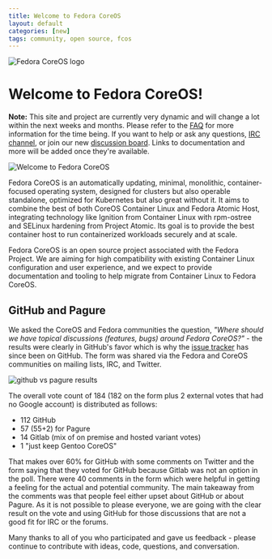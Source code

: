 ```yaml
---
title: Welcome to Fedora CoreOS
layout: default
categories: [new]
tags: community, open source, fcos
---
```


![Fedora CoreOS logo](https://coreos.fedoraproject.org/images/fedoracoreos-logo.svg)

# Welcome to Fedora CoreOS!

**Note:** This site and project are currently very dynamic and will change a lot within the next weeks and months. Please refer to the <a href="https://coreos.fedoraproject.org/blogs/faq.html">FAQ</a> for more information for the time being. If you want to help or ask any questions, [IRC channel](irc://irc.freenode.org/#fedora-coreos), or join our new [discussion board](https://discussion.fedoraproject.org/c/server/coreos). Links to documentation and more will be added once they're available.

![Welcome to Fedora CoreOS](https://coreos.fedoraproject.org/images/welcomefedoracoreos.jpg)

Fedora CoreOS is an automatically updating, minimal, monolithic, container-focused operating system, designed for clusters but also operable standalone, optimized for Kubernetes but also great without it. It aims to combine the best of both CoreOS Container Linux and Fedora Atomic Host, integrating technology like Ignition from Container Linux with rpm-ostree and SELinux hardening from Project Atomic. Its goal is to provide the best container host to run containerized workloads securely and at scale.

Fedora CoreOS is an open source project associated with the Fedora Project. We are aiming for high compatibility with existing Container Linux configuration and user experience, and we expect to provide documentation and tooling to help migrate from Container Linux to Fedora CoreOS.

## GitHub and Pagure

We asked the CoreOS and Fedora communities the question, *"Where should we have topical discussions (features, bugs) around Fedora CoreOS?"* - the results were clearly in GitHub's favor which is why the [issue tracker](https://github.com/coreos/fedora-coreos-tracker) has since been on GitHub. The form was shared via the Fedora and CoreOS communities on mailing lists, IRC, and Twitter.

![github vs pagure results](https://coreos.fedoraproject.org/images/results.png "github vs pagure results chart")

The overall vote count of 184 (182 on the form plus 2 external votes that had no Google account) is distributed as follows:

* 112 GitHub
* 57 (55+2) for Pagure
* 14 Gitlab (mix of on premise and hosted variant votes)
* 1 "just keep Gentoo CoreOS"

That makes over 60% for GitHub with some comments on Twitter and the form saying that they voted for GitHub because Gitlab was not an option in the poll. There were 40 comments in the form which were helpful in getting a feeling for the actual and potential community. The main takeaway from the comments was that people feel either upset about GitHub or about Pagure. As it is not possible to please everyone, we are going with the clear result on the vote and using GitHub for those discussions that are not a good fit for IRC or the forums.

Many thanks to all of you who participated and gave us feedback - please continue to contribute with ideas, code, questions, and conversation.
